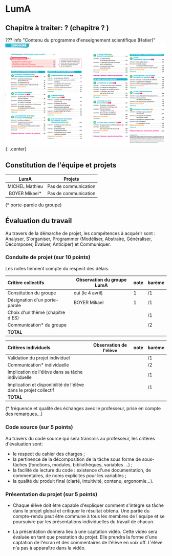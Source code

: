# LumA

## Chapitre à traiter: ?  (chapitre ? )

??? info "Contenu du programme d'enseignement scientifique (Hatier)"
    ![image](data/sommaireES_Hatier.png){: .center}
    




## Constitution de l'équipe et projets


 | LumA           | Projets              |
 |:--------------:|:--------------------:|
 | MICHEL Mathieu | Pas de communication |
 | BOYER Mikael*  | Pas de communication |


(* porte-parole du groupe)

## Évaluation du travail 

Au travers de la démarche de projet, les compétences à acquérir sont : Analyser, S'organiser, Programmer (Modéliser, Abstraire, Généraliser, Décomposer, Évaluer, Anticiper) et Communiquer.

### Conduite de projet (sur 10 points)

Les notes tiennent compte du respect des délais.

| Critère collectifs               | Observation du groupe LumA | note | barème |
|:---------------------------------|----------------------------|------|--------|
| Constitution du groupe           | oui (le 4 avril)           | 1    | /1     |
| Désignation d'un porte-parole    | BOYER Mikael               | 1    | /1     |
| Choix d'un thème (chapitre d'ES) |                            |      | /1     |
| Communication* du groupe         |                            |      | /2     |
| **TOTAL**                        |                            |      |        |

| Critères individuels                                             | Observation de l'élève | note | barème |
|:-----------------------------------------------------------------|------------------------|------|--------|
| Validation du projet individuel                                  |                        |      | /1     |
| Communication* individuelle                                      |                        |      | /2     |
| Implication de l'élève dans sa tâche individuelle                |                        |      | /1     |
| Implication et disponibilité de l'élève dans le projet collectif |                        |      | /1     |
| **TOTAL**                                                        |                        |      |        |


(* fréquence et qualité des échanges avec le professeur, prise en compte des remarques...)

### Code source (sur 5 points)
Au travers du code source qui sera transmis au professeur, les critères d'évaluation sont:

- le respect du cahier des charges ;
- la pertinence de la décomposition de la tâche sous forme de sous-tâches (fonctions, modules, bibliothèques, variables …) ;
- la facilité de lecture du code : existence d'une documentation, de commentaires, de noms explicites pour les variables ;
- la qualité du produit final (clarté, intuitivité, contenu, ergonomie...).

### Présentation du projet (sur 5 points)

- Chaque élève doit être capable d'expliquer comment s'intègre sa tâche dans le projet global et critiquer le résultat obtenu. Une partie du compte-rendu peut être commune à tous les membres de l'équipe et se poursuivre par les présentations individuelles du travail de chacun.

- La présentation donnera lieu à une captation vidéo. Cette vidéo sera évaluée en tant que prestation du projet. Elle prendra la forme d'une captation de l'écran et des commentaires de l'élève en voix off. L'élève n'a pas à apparaître dans la vidéo.
